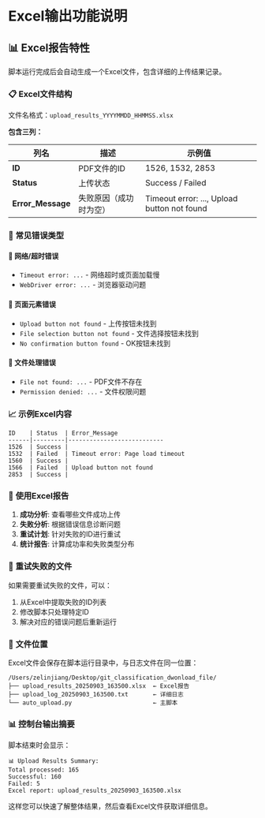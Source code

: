 # Excel输出功能说明

## 📊 **Excel报告特性**

脚本运行完成后会自动生成一个Excel文件，包含详细的上传结果记录。

### 📋 **Excel文件结构**

文件名格式：`upload_results_YYYYMMDD_HHMMSS.xlsx`

**包含三列：**

| 列名 | 描述 | 示例值 |
|------|------|--------|
| **ID** | PDF文件的ID | 1526, 1532, 2853 |
| **Status** | 上传状态 | Success / Failed |
| **Error_Message** | 失败原因（成功时为空） | Timeout error: ..., Upload button not found |

### 📝 **常见错误类型**

#### 🔴 **网络/超时错误**
- `Timeout error: ...` - 网络超时或页面加载慢
- `WebDriver error: ...` - 浏览器驱动问题

#### 🔴 **页面元素错误**
- `Upload button not found` - 上传按钮未找到
- `File selection button not found` - 文件选择按钮未找到
- `No confirmation button found` - OK按钮未找到

#### 🔴 **文件处理错误**
- `File not found: ...` - PDF文件不存在
- `Permission denied: ...` - 文件权限问题

### 📈 **示例Excel内容**

```
ID    | Status  | Error_Message
------|---------|---------------------------
1526  | Success |
1532  | Failed  | Timeout error: Page load timeout
1560  | Success |
1566  | Failed  | Upload button not found
2853  | Success |
```

### 🎯 **使用Excel报告**

1. **成功分析**: 查看哪些文件成功上传
2. **失败分析**: 根据错误信息诊断问题
3. **重试计划**: 针对失败的ID进行重试
4. **统计报告**: 计算成功率和失败类型分布

### 🔄 **重试失败的文件**

如果需要重试失败的文件，可以：

1. 从Excel中提取失败的ID列表
2. 修改脚本只处理特定ID
3. 解决对应的错误问题后重新运行

### 📁 **文件位置**

Excel文件会保存在脚本运行目录中，与日志文件在同一位置：
```
/Users/zelinjiang/Desktop/git_classification_dwonload_file/
├── upload_results_20250903_163500.xlsx  ← Excel报告
├── upload_log_20250903_163500.txt       ← 详细日志
└── auto_upload.py                       ← 主脚本
```

### 📊 **控制台输出摘要**

脚本结束时会显示：
```
📊 Upload Results Summary:
Total processed: 165
Successful: 160
Failed: 5
Excel report: upload_results_20250903_163500.xlsx
```

这样您可以快速了解整体结果，然后查看Excel文件获取详细信息。
